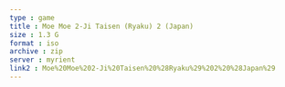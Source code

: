 ```yaml
---
type : game
title : Moe Moe 2-Ji Taisen (Ryaku) 2 (Japan)
size : 1.3 G
format : iso
archive : zip
server : myrient
link2 : Moe%20Moe%202-Ji%20Taisen%20%28Ryaku%29%202%20%28Japan%29
---
```


